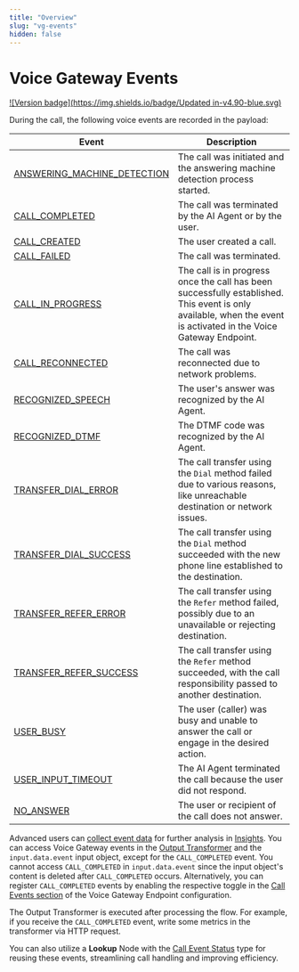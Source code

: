 ```yaml
---
title: "Overview"
slug: "vg-events"
hidden: false
---
```


# Voice Gateway Events

[![Version badge](https://img.shields.io/badge/Updated in-v4.90-blue.svg)](../../../release-notes/4.90.md)

During the call, the following voice events are recorded in the payload:

| Event                                                         | Description                                                                                                                                                       |
|---------------------------------------------------------------|-------------------------------------------------------------------------------------------------------------------------------------------------------------------|
| [ANSWERING_MACHINE_DETECTION](ANSWERING_MACHINE_DETECTION.md) | The call was initiated and the answering machine detection process started.                                                                                       |
| [CALL_COMPLETED](CALL_COMPLETED.md)                           | The call was terminated by the AI Agent or by the user.                                                                                                           |
| [CALL_CREATED](CALL_CREATED.md)                               | The user created a call.                                                                                                                                          |
| [CALL_FAILED](CALL_FAILED.md)                                 | The call was terminated.                                                                                                                                          |
| [CALL_IN_PROGRESS](CALL_IN_PROGRESS.md)                       | The call is in progress once the call has been successfully established. This event is only available, when the event is activated in the Voice Gateway Endpoint. |
| [CALL_RECONNECTED](CALL_RECONNECTED.md)                       | The call was reconnected due to network problems.                                                                                                                 |
| [RECOGNIZED_SPEECH](RECOGNIZED_SPEECH.md)                     | The user's answer was recognized by the AI Agent.                                                                                                                 |
| [RECOGNIZED_DTMF](RECOGNIZED_DTMF.md)                         | The DTMF code was recognized by the AI Agent.                                                                                                                     |
| [TRANSFER_DIAL_ERROR](TRANSFER_DIAL_ERROR.md)                 | The call transfer using the `Dial` method failed due to various reasons, like unreachable destination or network issues.                                          |
| [TRANSFER_DIAL_SUCCESS](TRANSFER_DIAL_SUCCESS.md)             | The call transfer using the `Dial` method succeeded with the new phone line established to the destination.                                                       |
| [TRANSFER_REFER_ERROR](TRANSFER_REFER_ERROR.md)               | The call transfer using the `Refer` method failed, possibly due to an unavailable or rejecting destination.                                                       |
| [TRANSFER_REFER_SUCCESS](TRANSFER_REFER_SUCCESS.md)           | The call transfer using the `Refer` method succeeded, with the call responsibility passed to another destination.                                                 |
| [USER_BUSY](USER_BUSY.md)                                     | The user (caller) was busy and unable to answer the call or engage in the desired action.                                                                         |
| [USER_INPUT_TIMEOUT](USER_INPUT_TIMEOUT.md)                   | The AI Agent terminated the call because the user did not respond.                                                                                                |
| [NO_ANSWER](NO_ANSWER.md)                                     | The user or recipient of the call does not answer.                                                                                                                |

Advanced users can [collect event data](../../../ai/analyze/collecting-data.md) for further analysis in [Insights](../../../ai/analyze/insights.md). You can access Voice Gateway events in the [Output Transformer](../../../ai/deploy/endpoints/transformers/output-transformer.md) and the `input.data.event` input object, except for the `CALL_COMPLETED` event. You cannot access `CALL_COMPLETED` in `input.data.event` since the input object's content is deleted after `CALL_COMPLETED` occurs. Alternatively, you can register `CALL_COMPLETED` events by enabling the respective toggle in the [Call Events section](../../../ai/deploy/endpoint-reference/overview.md#call-events) of the Voice Gateway Endpoint configuration.

The Output Transformer is executed after processing the flow. For example, if you receive the `CALL_COMPLETED` event, write some metrics in the transformer via HTTP request.

You can also utilize a **Lookup** Node with the [Call Event Status](../../../ai/build/node-reference/logic/lookup.md#call-event-status) type for reusing these events, streamlining call handling and improving efficiency.